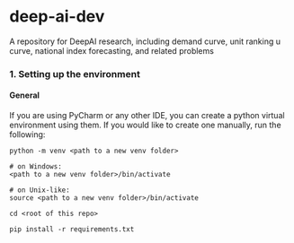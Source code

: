 # deep-ai-dev

A repository for DeepAI research, including demand curve, unit ranking u curve, national index forecasting, and related problems

### 1. Setting up the environment

#### General

If you are using PyCharm or any other IDE, you can create a python virtual environment using them.
If you would like to create one manually, run the following:

```
python -m venv <path to a new venv folder>

# on Windows:
<path to a new venv folder>/bin/activate

# on Unix-like:
source <path to a new venv folder>/bin/activate

cd <root of this repo>

pip install -r requirements.txt
```